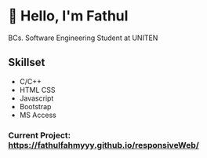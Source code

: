# 👋 Hello, I'm Fathul
BCs. Software Engineering Student at UNITEN

## Skillset

* C/C++
* HTML CSS
* Javascript
* Bootstrap
* MS Access

### Current Project: https://fathulfahmyyy.github.io/responsiveWeb/
